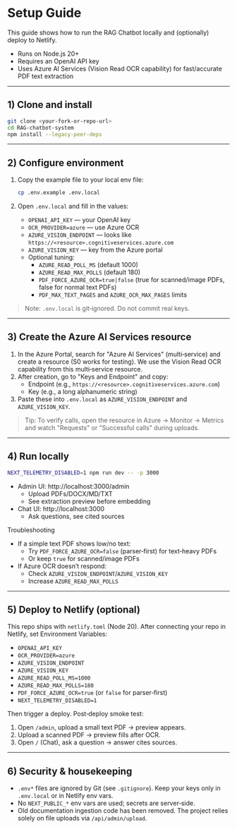 # Setup Guide

This guide shows how to run the RAG Chatbot locally and (optionally) deploy to Netlify.

- Runs on Node.js 20+
- Requires an OpenAI API key
- Uses Azure AI Services (Vision Read OCR capability) for fast/accurate PDF text extraction

---

## 1) Clone and install

```bash
git clone <your-fork-or-repo-url>
cd RAG-chatbot-system
npm install --legacy-peer-deps
```

---

## 2) Configure environment

1. Copy the example file to your local env file:
   ```bash
   cp .env.example .env.local
   ```

2. Open `.env.local` and fill in the values:
   - `OPENAI_API_KEY` — your OpenAI key
   - `OCR_PROVIDER=azure` — use Azure OCR
   - `AZURE_VISION_ENDPOINT` — looks like `https://<resource>.cognitiveservices.azure.com`
   - `AZURE_VISION_KEY` — key from the Azure portal
   - Optional tuning:
     - `AZURE_READ_POLL_MS` (default 1000)
     - `AZURE_READ_MAX_POLLS` (default 180)
     - `PDF_FORCE_AZURE_OCR=true|false` (true for scanned/image PDFs, false for normal text PDFs)
     - `PDF_MAX_TEXT_PAGES` and `AZURE_OCR_MAX_PAGES` limits

> Note: `.env.local` is git‑ignored. Do not commit real keys.

---

## 3) Create the Azure AI Services resource

1. In the Azure Portal, search for "Azure AI Services" (multi‑service) and create a resource (S0 works for testing). We use the Vision Read OCR capability from this multi‑service resource.
2. After creation, go to "Keys and Endpoint" and copy:
   - Endpoint (e.g., `https://<resource>.cognitiveservices.azure.com`)
   - Key (e.g., a long alphanumeric string)
3. Paste these into `.env.local` as `AZURE_VISION_ENDPOINT` and `AZURE_VISION_KEY`.

> Tip: To verify calls, open the resource in Azure → Monitor → Metrics and watch "Requests" or "Successful calls" during uploads.

---

## 4) Run locally

```bash
NEXT_TELEMETRY_DISABLED=1 npm run dev -- -p 3000
```

- Admin UI: http://localhost:3000/admin
  - Upload PDFs/DOCX/MD/TXT
  - See extraction preview before embedding
- Chat UI: http://localhost:3000
  - Ask questions, see cited sources

Troubleshooting
- If a simple text PDF shows low/no text:
  - Try `PDF_FORCE_AZURE_OCR=false` (parser‑first) for text‑heavy PDFs
  - Or keep `true` for scanned/image PDFs
- If Azure OCR doesn’t respond:
  - Check `AZURE_VISION_ENDPOINT`/`AZURE_VISION_KEY`
  - Increase `AZURE_READ_MAX_POLLS`

---

## 5) Deploy to Netlify (optional)

This repo ships with `netlify.toml` (Node 20). After connecting your repo in Netlify, set Environment Variables:

- `OPENAI_API_KEY`
- `OCR_PROVIDER=azure`
- `AZURE_VISION_ENDPOINT`
- `AZURE_VISION_KEY`
- `AZURE_READ_POLL_MS=1000`
- `AZURE_READ_MAX_POLLS=180`
- `PDF_FORCE_AZURE_OCR=true` (or `false` for parser‑first)
- `NEXT_TELEMETRY_DISABLED=1`

Then trigger a deploy. Post‑deploy smoke test:
1. Open `/admin`, upload a small text PDF → preview appears.
2. Upload a scanned PDF → preview fills after OCR.
3. Open `/` (Chat), ask a question → answer cites sources.

---

## 6) Security & housekeeping

- `.env*` files are ignored by Git (see `.gitignore`). Keep your keys only in `.env.local` or in Netlify env vars.
- No `NEXT_PUBLIC_*` env vars are used; secrets are server‑side.
- Old documentation ingestion code has been removed. The project relies solely on file uploads via `/api/admin/upload`.
